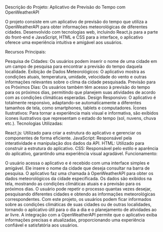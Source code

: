 

Descrição do Projeto: Aplicativo de Previsão do Tempo com OpenWeatherAPI

O projeto consiste em um aplicativo de previsão do tempo que utiliza a OpenWeatherAPI para obter informações meteorológicas de diferentes cidades. Desenvolvido com tecnologias web, incluindo React.js para a parte do front-end e JavaScript, HTML e CSS para a interface, o aplicativo oferece uma experiência intuitiva e amigável aos usuários.

Recursos Principais:

Pesquisa de Cidades: Os usuários podem inserir o nome de uma cidade em um campo de pesquisa para encontrar a previsão do tempo daquela localidade.
Exibição de Dados Meteorológicos: O aplicativo mostra as condições atuais, temperatura, umidade, velocidade do vento e outras informações relevantes sobre o clima da cidade pesquisada.
Previsão para os Próximos Dias: Os usuários também têm acesso à previsão do tempo para os próximos dias, permitindo que planejem suas atividades de acordo com as condições climáticas esperadas.
Design Responsivo: O aplicativo é totalmente responsivo, adaptando-se automaticamente a diferentes tamanhos de tela, como smartphones, tablets e computadores.
Ícones Ilustrativos: Para tornar a experiência mais visual e informativa, são exibidos ícones ilustrativos que representam o estado do tempo (sol, nuvens, chuva etc.).
Tecnologias Utilizadas:

React.js: Utilizado para criar a estrutura do aplicativo e gerenciar os componentes de forma eficiente.
JavaScript: Responsável pela interatividade e manipulação dos dados da API.
HTML: Utilizado para construir a estrutura do aplicativo.
CSS: Responsável pelo estilo e aparência do aplicativo, garantindo uma experiência visual agradável.
Funcionamento:

O usuário acessa o aplicativo e é recebido com uma interface simples e amigável.
Ele insere o nome da cidade que deseja consultar na barra de pesquisa.
O aplicativo faz uma chamada à OpenWeatherAPI para obter os dados meteorológicos da cidade especificada.
Os dados são exibidos na tela, mostrando as condições climáticas atuais e a previsão para os próximos dias.
O usuário pode repetir o processo quantas vezes desejar, pesquisando diferentes cidades e obtendo as informações meteorológicas correspondentes.
Com este projeto, os usuários podem ficar informados sobre as condições climáticas de suas cidades ou de outras localidades, tornando o aplicativo útil para o dia a dia e o planejamento de atividades ao ar livre. A integração com a OpenWeatherAPI permite que o aplicativo exiba informações precisas e atualizadas, proporcionando uma experiência confiável e satisfatória aos usuários.
